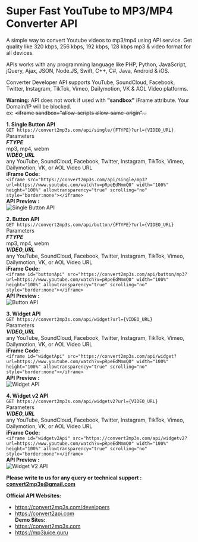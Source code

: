 # Super Fast YouTube to MP3/MP4 Converter API

A simple way to convert Youtube videos to mp3/mp4 using API service. Get quality like 320 kbps, 256 kbps, 192 kbps, 128 kbps mp3 & video format for all devices.  

APIs works with any programming language like PHP, Python, JavaScript, jQuery, Ajax, JSON, Node.JS, Swift, C++, C#, Java, Android & iOS. 

Converter Developer API supports YouTube, SoundCloud, Facebook, Twitter, Instagram, TikTok, Vimeo, Dailymotion, VK & AOL Video platforms.   

**Warning:** API does not work if used with **"sandbox"** iFrame attribute. Your Domain/IP will be blocked.   
ex: ~~<iframe sandbox="allow-scripts allow-same-origin"...~~   

**1. Single Button API**  
`GET https://convert2mp3s.com/api/single/{FTYPE}?url={VIDEO_URL}`  
Parameters  
***FTYPE***  
mp3, mp4, webm  
***VIDEO_URL***  
any YouTube, SoundCloud, Facebook, Twitter, Instagram, TikTok, Vimeo, Dailymotion, VK, or AOL Video URL  
**iFrame Code:**  
`<iframe src="https://convert2mp3s.com/api/single/mp3?url=https://www.youtube.com/watch?v=pRpeEdMmmQ0"
width="100%" height="100%" allowtransparency="true" scrolling="no" style="border:none"></iframe>`  
**API Preview :**  
![Single Button API](https://i.imgur.com/2wSO0ol.jpeg)  

**2. Button API**  
`GET https://convert2mp3s.com/api/button/{FTYPE}?url={VIDEO_URL}`  
Parameters  
***FTYPE***  
mp3, mp4, webm  
***VIDEO_URL***  
any YouTube, SoundCloud, Facebook, Twitter, Instagram, TikTok, Vimeo, Dailymotion, VK, or AOL Video URL  
**iFrame Code:**  
`<iframe id="buttonApi" src="https://convert2mp3s.com/api/button/mp3?url=https://www.youtube.com/watch?v=pRpeEdMmmQ0"
width="100%" height="100%" allowtransparency="true" scrolling="no" style="border:none"></iframe>`  
**API Preview :**  
![Button API](https://i.imgur.com/qIW1Ofw.jpeg)  

**3. Widget API**  
`GET https://convert2mp3s.com/api/widget?url={VIDEO_URL}`  
Parameters  
***VIDEO_URL***  
any YouTube, SoundCloud, Facebook, Twitter, Instagram, TikTok, Vimeo, Dailymotion, VK, or AOL Video URL  
**iFrame Code:**  
`<iframe id="widgetApi" src="https://convert2mp3s.com/api/widget?url=https://www.youtube.com/watch?v=pRpeEdMmmQ0"
width="100%" height="100%" allowtransparency="true" scrolling="no" style="border:none"></iframe>`   
**API Preview :**  
![Widget API](https://i.imgur.com/fA7fw6J.jpeg)  

**4. Widget v2 API**  
`GET https://convert2mp3s.com/api/widgetv2?url={VIDEO_URL}`  
Parameters  
***VIDEO_URL***  
any YouTube, SoundCloud, Facebook, Twitter, Instagram, TikTok, Vimeo, Dailymotion, VK, or AOL Video URL  
**iFrame Code:**  
`<iframe id="widgetv2Api" src="https://convert2mp3s.com/api/widgetv2?url=https://www.youtube.com/watch?v=pRpeEdMmmQ0"
width="100%" height="100%" allowtransparency="true" scrolling="no" style="border:none"></iframe>`   
**API Preview :**  
![Widget V2 API](https://i.imgur.com/HITRy32.jpeg)  

**Please write to us for any query or technical support : convert2mp3s@gmail.com**  

**Official API Websites:**  
- https://convert2mp3s.com/developers
- https://convert2api.com  
**Demo Sites:**  
- https://convert2mp3s.com 
- https://mp3juice.guru
